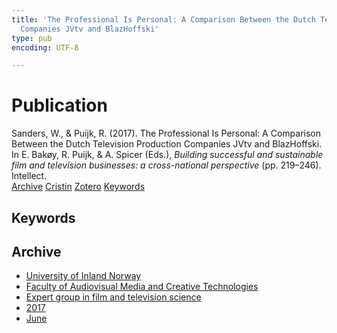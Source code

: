 ```yaml
---
title: 'The Professional Is Personal: A Comparison Between the Dutch Television Production
  Companies JVtv and BlazHoffski'
type: pub
encoding: UTF-8

---
```

<h1>Publication</h1>
<article id="csl-bib-container-HNXIPC6V" class="csl-bib-container">
  <div class="csl-bib-body"> <div class="csl-entry">Sanders, W., &#38; Puijk, R. (2017). The Professional Is Personal: A Comparison Between the Dutch Television Production Companies JVtv and BlazHoffski. In E. Bakøy, R. Puijk, &#38; A. Spicer (Eds.), <i>Building successful and sustainable film and television businesses: a cross-national perspective</i> (pp. 219–246). Intellect.</div> </div>
  <div class="csl-bib-buttons">
    <a href="#taxonomy-article-HNXIPC6V" alt="archive" class="csl-bib-button">Archive</a>
    <a href="https://app.cristin.no/results/show.jsf?id=1478983" alt="Cristin" class="csl-bib-button">Cristin</a>
    <a href="http://zotero.org/groups/5881554/items/HNXIPC6V" alt="Zotero" class="csl-bib-button">Zotero</a>
    <a href="#keywords-article-HNXIPC6V" alt="keywords" class="csl-bib-button">Keywords</a>
  </div>
  <div id="csl-bib-meta-container-HNXIPC6V"></div>
</article>
<div id="csl-bib-meta-HNXIPC6V" class="csl-bib-meta">
  <article id="keywords-article-HNXIPC6V" class="keywords-article">
    <h1>Keywords</h1>
    
  </article>
  <article id="taxonomy-article-HNXIPC6V" class="taxonomy-article">
    <h1>Archive</h1>
    <ul>
      <li><a href="{{< params subfolder >}}en/archive/?key=3DCRN523">University of Inland Norway</a></li>
      <li><a href="{{< params subfolder >}}en/archive/?key=8XUDF4FD">Faculty of Audiovisual Media and Creative Technologies</a></li>
      <li><a href="{{< params subfolder >}}en/archive/?key=GP9PM6PG">Expert group in film and television science</a></li>
      <li><a href="{{< params subfolder >}}en/archive/?key=FUSJD299">2017</a></li>
      <li><a href="{{< params subfolder >}}en/archive/?key=G34NANYM">June</a></li>
    </ul>
  </article>
</div>
